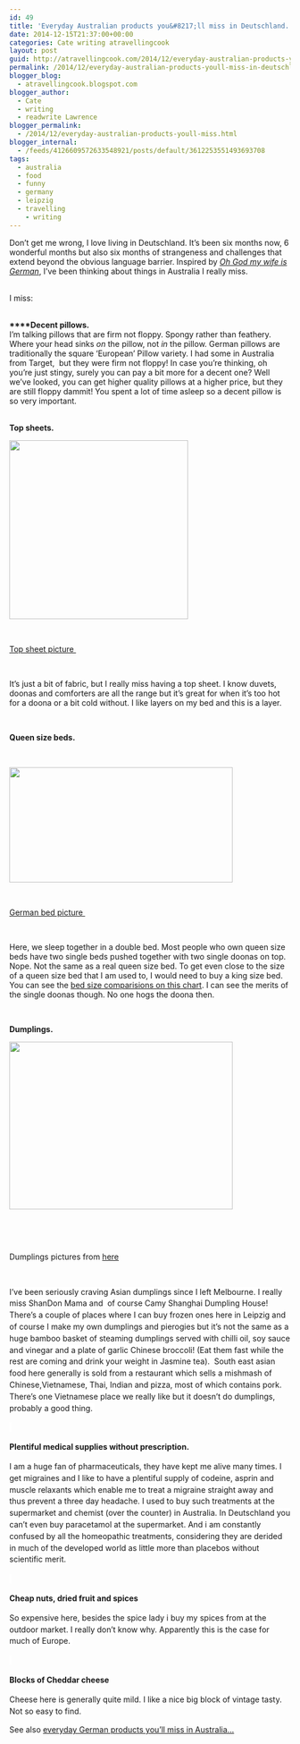 ```yaml
---
id: 49
title: 'Everyday Australian products you&#8217;ll miss in Deutschland.'
date: 2014-12-15T21:37:00+00:00
categories: Cate writing atravellingcook
layout: post
guid: http://atravellingcook.com/2014/12/everyday-australian-products-youll-miss-in-deutschland.html
permalink: /2014/12/everyday-australian-products-youll-miss-in-deutschland.html
blogger_blog:
  - atravellingcook.blogspot.com
blogger_author:
  - Cate
  - writing
  - readwrite Lawrence
blogger_permalink:
  - /2014/12/everyday-australian-products-youll-miss.html
blogger_internal:
  - /feeds/4126609572633548921/posts/default/3612253551493693708
tags:
  - australia
  - food
  - funny
  - germany
  - leipzig
  - travelling
    - writing
---
```

Don&#8217;t get me wrong, I love living in Deutschland. It&#8217;s been six months now, 6 wonderful months but also six months of strangeness and challenges that extend beyond the obvious language barrier. Inspired by <i><a href="http://ohgodmywifeisgerman.com/2014/12/15/tips-from-an-american-expat-everyday-products-youll-miss-after-moving-to-germany/">Oh God my wife is German</a></i>, I&#8217;ve been thinking about things in Australia I really miss.
  
<br /> I miss: 
  
**<br /> ****Decent pillows.**<br /> I&#8217;m talking pillows that are firm not floppy. Spongy rather than feathery. Where your head sinks <i>on </i>the pillow, not <i>in</i> the pillow. German pillows are traditionally the square &#8216;European&#8217; Pillow variety. I had some in Australia from Target,  but they were firm not floppy! In case you&#8217;re thinking, oh you&#8217;re just stingy, surely you can pay a bit more for a decent one? Well we&#8217;ve looked, you can get higher quality pillows at a higher price, but they are still floppy dammit! You spent a lot of time asleep so a decent pillow is so very important. 
  
<br /> **Top sheets.**


  <a  href="http://2.bp.blogspot.com/-bAIyW_QymHY/VI8ebZxWDLI/AAAAAAAAKR0/g_0Hnw0zkGU/s1600/000249311.jpeg"><img src="http://2.bp.blogspot.com/-bAIyW_QymHY/VI8ebZxWDLI/AAAAAAAAKR0/g_0Hnw0zkGU/s1600/000249311.jpeg" alt="" width="320" height="320" border="0" /></a>



   



  <a href="http://www.johnlewis.com/john-lewis-luxury-egyptian-cotton-200-thread-count-flat-sheets/p292226">Top sheet picture </a>



   



  It&#8217;s just a bit of fabric, but I really miss having a top sheet. I know duvets, doonas and comforters are all the range but it&#8217;s great for when it&#8217;s too hot for a doona or a bit cold without. I like layers on my bed and this is a layer. 



   



  <b>Queen size beds. </b>



  <b> </b>



  <a  href="http://4.bp.blogspot.com/-R8M8Ye643hk/VI8hRMPRwfI/AAAAAAAAKSI/iXJ1d0oZdyw/s1600/german-bed.jpg"><img src="http://4.bp.blogspot.com/-R8M8Ye643hk/VI8hRMPRwfI/AAAAAAAAKSI/iXJ1d0oZdyw/s1600/german-bed.jpg" alt="" width="400" height="206" border="0" /></a>



   



  <a href="http://www.tnooz.com/wp-content/uploads/2010/09/german-bed.jpg">German bed picture </a>



   



  Here, we sleep together in a double bed. Most people who own queen size beds have two single beds pushed together with two single doonas on top. Nope. Not the same as a real queen size bed. To get even close to the size of a queen size bed that I am used to, I would need to buy a king size bed. You can see the <a href="http://en.wikipedia.org/wiki/Bed_size">bed size comparisions on this chart</a>. I can see the merits of the single doonas though. No one hogs the doona then. 



   



  <b>Dumplings.</b>



  <a  href="http://4.bp.blogspot.com/-paNKtpmgSJI/VI9C4ddwyTI/AAAAAAAAKS4/x1y6Yn8na4M/s1600/20110406-chinese-appetizers-dumplings-16.jpg"><img src="http://4.bp.blogspot.com/-paNKtpmgSJI/VI9C4ddwyTI/AAAAAAAAKS4/x1y6Yn8na4M/s1600/20110406-chinese-appetizers-dumplings-16.jpg" alt="" width="400" height="300" border="0" /></a>



  <b> </b>



  <b> </b>



  Dumplings pictures from <a href="http://www.seriouseats.com/2011/04/homemade-fried-dumplings-pork-chinese-appetizers-slideshow.html">here</a>



  <b> </b>



  <span style="background-color: white; line-height: 20.7900009155273px;">I&#8217;ve been seriously craving Asian dumplings since I left Melbourne. I really miss <a style="background-color: white; line-height: 20.7900009155273px; text-decoration: none;" href="http://www.broadsheet.com.au/melbourne/food-and-drink/directory/restaurant/shandong-mama">ShanDon Mama </a><span style="background-color: white; line-height: 20.7900009155273px;">and  of course <a style="background-color: white; line-height: 20.7900009155273px; text-decoration: none;" href="http://www.urbanspoon.com/r/71/760392/restaurant/CBD/Camy-Shanghai-Dumpling-Melbourne">Camy Shanghai Dumpling House</a><span style="background-color: white; line-height: 20.7900009155273px;">! There&#8217;s a couple of places where I can buy frozen ones here in Leipzig and of course I make my own dumplings and <a style="background-color: white; line-height: 20.7900009155273px; text-decoration: none;" href="http://atravellingcook.com/2014/07/pierogies.html">pierogies </a><span style="background-color: white; line-height: 20.7900009155273px;">but it&#8217;s not the same as a huge bamboo basket of steaming dumplings served with chilli oil, soy sauce and vinegar and a plate of garlic Chinese broccoli! (Eat them fast while the rest are coming and drink your weight in Jasmine tea).  South east asian food here generally is sold from a restaurant which sells a mishmash of Chinese,Vietnamese, Thai, Indian and pizza, most of which contains pork. There&#8217;s one Vietnamese place we really like but it doesn&#8217;t do dumplings, probably a good thing. 



  <span style="background-color: white; line-height: 20.7900009155273px;"> 



  <span style="background-color: white; line-height: 20.7900009155273px;"><b>Plentiful medical supplies without prescription.</b>



  <span style="background-color: white; line-height: 20.7900009155273px;">I am a huge fan of pharmaceuticals, they have kept me alive many times. I get migraines and I like to have a plentiful supply of codeine, asprin and muscle relaxants which enable me to treat a migraine straight away and thus prevent a three day headache. I used to buy such treatments at the supermarket and chemist (over the counter) in Australia. In Deutschland you can&#8217;t even buy paracetamol at the supermarket. And i am constantly confused by all the homeopathic treatments, considering they are derided in much of the developed world as little more than placebos without scientific merit. 



  <span style="background-color: white; line-height: 20.7900009155273px;"> 



  <span style="background-color: white; line-height: 20.7900009155273px;"><b>Cheap nuts, dried fruit and spices</b>



  <span style="background-color: white; line-height: 20.7900009155273px;">So expensive here, besides the spice lady i buy my spices from at the outdoor market. I really don&#8217;t know why. Apparently this is the case for much of Europe. 



  <span style="background-color: white; line-height: 20.7900009155273px;"> 



  <span style="background-color: white; line-height: 20.7900009155273px;"><b>Blocks of Cheddar cheese</b>



  <span style="background-color: white; line-height: 20.7900009155273px;">Cheese here is generally quite mild. I like a nice big block of vintage tasty. Not so easy to find. 






  See also <a href="http://atravellingcook.com/2014/12/everyday-german-conveniences-youll-miss-in-australia.html">everyday German products you&#8217;ll miss in Australia&#8230;</a>
